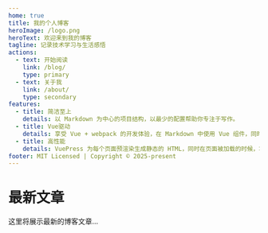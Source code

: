 ```yaml
---
home: true
title: 我的个人博客
heroImage: /logo.png
heroText: 欢迎来到我的博客
tagline: 记录技术学习与生活感悟
actions:
  - text: 开始阅读
    link: /blog/
    type: primary
  - text: 关于我
    link: /about/
    type: secondary
features:
  - title: 简洁至上
    details: 以 Markdown 为中心的项目结构，以最少的配置帮助你专注于写作。
  - title: Vue驱动
    details: 享受 Vue + webpack 的开发体验，在 Markdown 中使用 Vue 组件，同时可以使用 Vue 来开发自定义主题。
  - title: 高性能
    details: VuePress 为每个页面预渲染生成静态的 HTML，同时在页面被加载的时候，将作为 SPA 运行。
footer: MIT Licensed | Copyright © 2025-present
---
```


# 最新文章

这里将展示最新的博客文章...